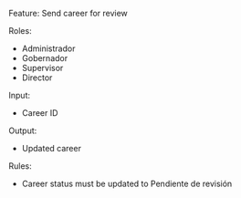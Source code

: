 Feature: Send career for review

Roles:
- Administrador
- Gobernador
- Supervisor
- Director

Input:
- Career ID

Output:
- Updated career

Rules:
- Career status must be updated to Pendiente de revisión